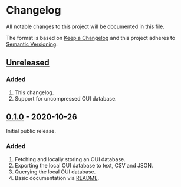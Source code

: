 # Changelog

All notable changes to this project will be documented in this file.

The format is based on [Keep a Changelog](https://keepachangelog.com/en/1.1.0/) and this project adheres to [Semantic Versioning](https://semver.org/spec/v2.0.0.html).

## [Unreleased]

### Added

1. This changelog.
1. Support for uncompressed OUI database.

## [0.1.0] - 2020-10-26

Initial public release.

### Added

1. Fetching and locally storing an OUI database.
1. Exporting the local OUI database to text, CSV and JSON.
1. Querying the local OUI database.
1. Basic documentation via [README].

[Unreleased]: https://gitlab.com/rbrt-weiler/ouilookup/-/compare/v0.1.0...master
[0.1.0]: https://gitlab.com/rbrt-weiler/ouilookup/-/tree/v0.1.0
[README]: README.md
